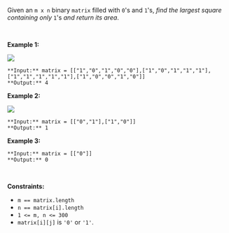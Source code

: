 Given an `m x n` binary `matrix` filled with `0`'s and `1`'s, *find the largest square containing only* `1`'s *and return its area*.


 


**Example 1:**


![](https://assets.leetcode.com/uploads/2020/11/26/max1grid.jpg)

```
**Input:** matrix = [["1","0","1","0","0"],["1","0","1","1","1"],["1","1","1","1","1"],["1","0","0","1","0"]]
**Output:** 4

```

**Example 2:**


![](https://assets.leetcode.com/uploads/2020/11/26/max2grid.jpg)

```
**Input:** matrix = [["0","1"],["1","0"]]
**Output:** 1

```

**Example 3:**



```
**Input:** matrix = [["0"]]
**Output:** 0

```

 


**Constraints:**


* `m == matrix.length`
* `n == matrix[i].length`
* `1 <= m, n <= 300`
* `matrix[i][j]` is `'0'` or `'1'`.


